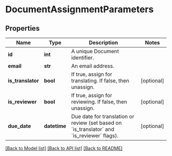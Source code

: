 # DocumentAssignmentParameters

## Properties
Name | Type | Description | Notes
------------ | ------------- | ------------- | -------------
**id** | **int** | A unique Document identifier. | 
**email** | **str** | An email address. | 
**is_translator** | **bool** | If true, assign for translating. If false, then unassign. | [optional] 
**is_reviewer** | **bool** | If true, assign for reviewing. If false, then unassign. | [optional] 
**due_date** | **datetime** | Due date for translation or review (set based on &#x60;is_translator&#x60; and &#x60;is_reviewer&#x60; flags). | [optional] 

[[Back to Model list]](../README.md#documentation-for-models) [[Back to API list]](../README.md#documentation-for-api-endpoints) [[Back to README]](../README.md)


